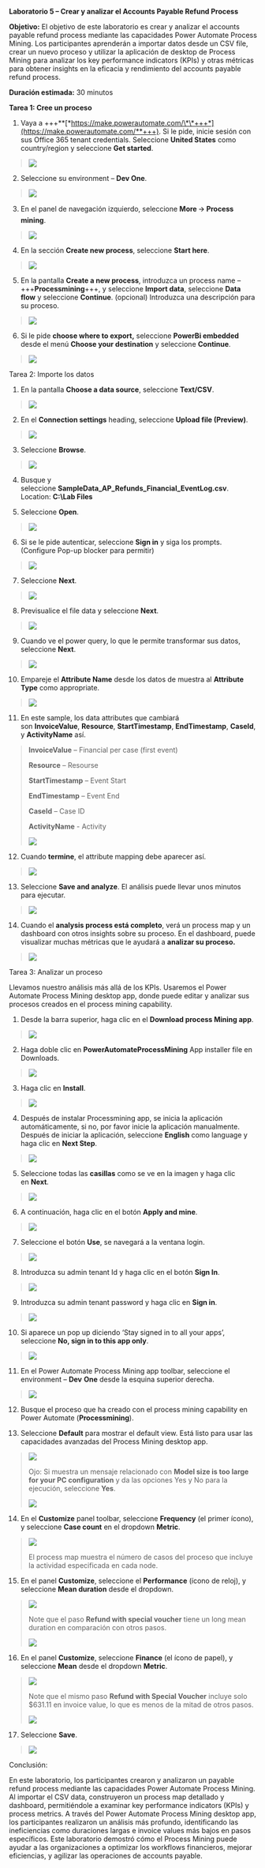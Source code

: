 **Laboratorio 5 – Crear y analizar el Accounts Payable Refund Process**

**Objetivo:** El objetivo de este laboratorio es crear y analizar el
accounts payable refund process mediante las capacidades Power Automate
Process Mining. Los participantes aprenderán a importar datos desde un
CSV file, crear un nuevo proceso y utilizar la aplicación de desktop de
Process Mining para analizar los key performance indicators (KPIs) y
otras métricas para obtener insights en la eficacia y rendimiento del
accounts payable refund process.

**Duración estimada:** 30 minutos

**Tarea 1: Cree un proceso**

1.  Vaya a
    +++\*\*[*https://make.powerautomate.com/\*\*+++*](https://make.powerautomate.com/**+++).
    Si le pide, inicie sesión con sus Office 365 tenant credentials.
    Seleccione **United States** como country/region y seleccione **Get
    started**.

> ![](./media/image1.png)

2.  Seleccione su environment – **Dev One**.

> ![](./media/image2.png)

3.  En el panel de navegación izquierdo, seleccione **More** 🡪 **Process
    mining**.

> ![](./media/image3.png)

4.  En la sección **Create new process**, seleccione **Start here**.

> ![](./media/image4.png)

5.  En la pantalla **Create a new process**, introduzca un process name
    – +++**Processmining**+++, y seleccione **Import data**,
    seleccione **Data flow** y seleccione **Continue**. (opcional)
    Introduzca una descripción para su proceso.

> ![](./media/image5.png)

6.  Si le pide **choose where to export,** seleccione **PowerBi
    embedded** desde el menú **Choose your destination** y seleccione
    **Continue**.

> ![](./media/image6.png)

Tarea 2: Importe los datos

1.  En la pantalla **Choose a data source**, seleccione **Text/CSV**.

> ![](./media/image7.png)

2.  En el **Connection settings** heading, seleccione **Upload file
    (Preview)**.

> ![](./media/image8.png)

3.  Seleccione **Browse**.

> ![](./media/image9.png)

4.  Busque y
    seleccione **SampleData_AP_Refunds_Financial_EventLog.csv**.
    Location: **C:\Lab Files**

5.  Seleccione **Open**.

> ![](./media/image10.png)

6.  Si se le pide autenticar, seleccione **Sign in** y siga los prompts.
    (Configure Pop-up blocker para permitir)

> ![](./media/image11.png)

7.  Seleccione **Next**.

> ![](./media/image12.png)

8.  Previsualice el file data y seleccione **Next**.

> ![](./media/image13.png)

9.  Cuando ve el power query, lo que le permite transformar sus datos,
    seleccione **Next**.

> ![](./media/image14.png)

10. Empareje el **Attribute Name** desde los datos de muestra
    al **Attribute Type** como appropriate.

> ![](./media/image15.png)

11. En este sample, los data attributes que cambiará
    son **InvoiceValue**, **Resource**, **StartTimestamp**, **EndTimestamp**, **CaseId**,
    y **ActivityName** así.

> **InvoiceValue** – Financial per case (first event)
>
> **Resource** – Resourse
>
> **StartTimestamp** – Event Start
>
> **EndTimestamp** – Event End
>
> **CaseId** – Case ID
>
> **ActivityName** - Activity
>
> ![](./media/image16.png)

12. Cuando **termine**, el attribute mapping debe aparecer así.

> ![](./media/image17.png)

13. Seleccione **Save and analyze**. El análisis puede llevar unos
    minutos para ejecutar.

> ![](./media/image18.png)

14. Cuando el **analysis process está completo**, verá un process map y
    un dashboard con otros insights sobre su proceso. En el dashboard,
    puede visualizar muchas métricas que le ayudará a **analizar su
    proceso.**

> ![](./media/image19.png)

Tarea 3: Analizar un proceso

Llevamos nuestro análisis más allá de los KPIs. Usaremos el Power
Automate Process Mining desktop app, donde puede editar y analizar sus
procesos creados en el process mining capability.

1.  Desde la barra superior, haga clic en el **Download process Mining
    app**.

> ![](./media/image20.png)

2.  Haga doble clic en **PowerAutomateProcessMining** App installer file
    en Downloads.

> ![](./media/image21.png)

3.  Haga clic en **Install**.

> ![](./media/image22.png)

4.  Después de instalar Processmining app, se inicia la aplicación
    automáticamente, si no, por favor inicie la aplicación manualmente.
    Después de iniciar la aplicación, seleccione **English** como
    language y haga clic en **Next Step**.

> ![](./media/image23.png)

5.  Seleccione todas las **casillas** como se ve en la imagen y haga
    clic en **Next**.

> ![](./media/image24.png)

6.  A continuación, haga clic en el botón **Apply and mine**.

> ![](./media/image25.png)

7.  Seleccione el botón **Use**, se navegará a la ventana login.

> ![](./media/image26.png)

8.  Introduzca su admin tenant Id y haga clic en el botón **Sign In**.

> ![](./media/image27.png)

9.  Introduzca su admin tenant password y haga clic en **Sign in**.

> ![](./media/image28.png)

10. Si aparece un pop up diciendo ‘Stay signed in to all your apps’,
    seleccione **No, sign in to this app only**.

> ![](./media/image29.png)

11. En el Power Automate Process Mining app toolbar, seleccione el
    environment – **Dev** **One** desde la esquina superior derecha.

> ![](./media/image30.png)

12. Busque el proceso que ha creado con el process mining capability en
    Power Automate (**Processmining**).

13. Seleccione **Default** para mostrar el default view. Está listo para
    usar las capacidades avanzadas del Process Mining desktop app.

> ![](./media/image31.png)
>
> Ojo: Si muestra un mensaje relacionado con **Model size is too large
> for your PC configuration** y da las opciones Yes y No para la
> ejecución, seleccione **Yes**.
>
> ![](./media/image32.png)

14. En el **Customize** panel toolbar, seleccione **Frequency** (el
    primer ícono), y seleccione **Case count** en el
    dropdown **Metric**.

> ![](./media/image33.png)
>
> El process map muestra el número de casos del proceso que incluye la
> actividad especificada en cada node.

15. En el panel **Customize**, seleccione el **Performance** (ícono de
    reloj), y seleccione **Mean duration** desde el dropdown.

> ![](./media/image34.png)
>
> Note que el paso **Refund with special voucher** tiene un long mean
> duration en comparación con otros pasos.
>
> ![](./media/image35.png)

16. En el panel **Customize**, seleccione **Finance** (el ícono de
    papel), y seleccione **Mean** desde el dropdown **Metric**.

> ![](./media/image36.png)
>
> Note que el mismo paso **Refund with Special Voucher** incluye solo
> $631.11 en invoice value, lo que es menos de la mitad de otros pasos.
>
> ![](./media/image37.png)

17. Seleccione **Save**.

> ![](./media/image38.png)

Conclusión:

En este laboratorio, los participantes crearon y analizaron un payable
refund process mediante las capacidades Power Automate Process Mining.
Al importar el CSV data, construyeron un process map detallado y
dashboard, permitiéndole a examinar key performance indicators (KPIs) y
process metrics. A través del Power Automate Process Mining desktop app,
los participantes realizaron un análisis más profundo, identificando las
ineficiencias como duraciones largas e invoice values más bajos en pasos
específicos. Este laboratorio demostró cómo el Process Mining puede
ayudar a las organizaciones a optimizar los workflows financieros,
mejorar eficiencias, y agilizar las operaciones de accounts payable.
